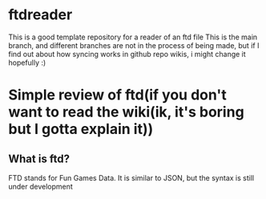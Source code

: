 # ftdreader
This is a good template repository for a reader of an ftd file
This is the main branch, and different branches are not in the process of being made, but if I find out about how syncing works in github repo wikis, i might change it hopefully :)
#
# Simple review of ftd(if you don't want to read the wiki(ik, it's boring but I gotta explain it))
<h2>What is ftd?</h2>
FTD stands for Fun Games Data. It is similar to JSON, but the syntax is still under development
